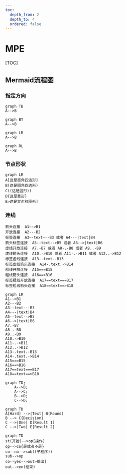 ```yaml
---
toc:
  depth_from: 2
  depth_to: 4
  ordered: false
---
```


# MPE

[TOC]

## Mermaid流程图

### 指定方向

```mermaid
graph TB
A-->B
```

```mermaid
graph BT
A-->B
```

```mermaid
graph LR
A-->B
```

```mermaid
graph RL
A-->B
```

### 节点形状

```mermaid
graph LR
A[这是直角四边形]
B(这是圆角四边形)
C((这是圆形))
D{这是菱形}
E>这是非对称图形]
```

### 连线

    箭头连接  A1–->B1
    开放连接  A2---B2
    标签连接  A3–-text—--B3 或者 A4---|text|B4
    箭头标签连接  A5--text-->B5 或者 A6-->|text|B6
    虚线开放连接  A7.-B7 或者 A8-.-B8 或者 A9..-B9
    虚线箭头连接  A10.->B10 或者 A11-.->B11 或者 A12..->B12
    标签虚线连接  A13-.text.-B13
    标签虚线箭头连接  A14-.text.->B14
    粗线开放连接  A15===B15
    粗线箭头连接  A16==>B16
    标签粗线开放连接  A17==text===B17
    标签粗线箭头连接  A18==text==>B18

```mermaid
graph LR
A1-->B1
A2---B2
A3--text---B3
A4---|text|B4
A5--text-->B5
A6-->|text|B6
A7.-B7
A8-.-B8
A9..-B9
A10.->B10
A11-.->B11
A12..->B12
A13-.text.-B13
A14-.text.->B14
A15===B15
A16==>B16
A17==text===B17
A18==text==>B18
```

```mermaid
graph TD;
    A-->B;
    A-->C;
    B-->D;
    C-->D;
```

```mermaid
graph TD
A[Hard] -->|Text| B(Round)
B --> C{Decision}
C -->|One| D[Result 1]
C -->|Two| E[Result 2]
```

```mermaid
graph TD
st(开始)-->op[操作]
op-->co{是或者不是}
co--no-->sub((子程序))
sub-->op
co--yes-->out>输出]
out-->en(结束)
```
